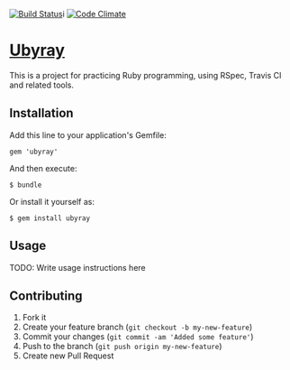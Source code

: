 [![Build Status](https://secure.travis-ci.org/spilth/ubyray.png?branch=master)](http://travis-ci.org/spilth/ubyray)i [![Code Climate](https://codeclimate.com/github/spilth/ubyray.png)](https://codeclimate.com/github/spilth/ubyray)

# [Ubyray](http://spilth.org/ubyray/)

This is a project for practicing Ruby programming, using RSpec, Travis CI and related tools.

## Installation

Add this line to your application's Gemfile:

    gem 'ubyray'

And then execute:

    $ bundle

Or install it yourself as:

    $ gem install ubyray

## Usage

TODO: Write usage instructions here

## Contributing

1. Fork it
2. Create your feature branch (`git checkout -b my-new-feature`)
3. Commit your changes (`git commit -am 'Added some feature'`)
4. Push to the branch (`git push origin my-new-feature`)
5. Create new Pull Request

